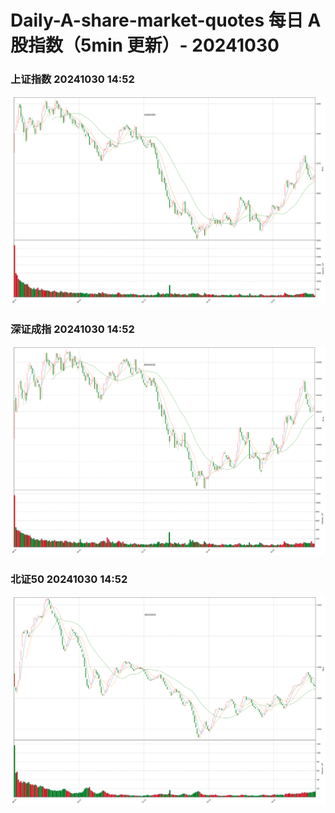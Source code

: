 
# Daily-A-share-market-quotes 每日 A 股指数（5min 更新）- 20241030

### 上证指数 20241030 14:52
![](./fig/2024/10/20241030-sh000001.png)

### 深证成指 20241030 14:52
![](./fig/2024/10/20241030-sz399001.png)

### 北证50 20241030 14:52
![](./fig/2024/10/20241030-bj899050.png)
